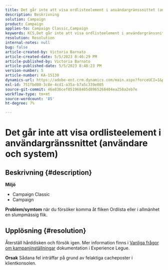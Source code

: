 ```yaml
---
title: Det går inte att visa ordlisteelement i användargränssnittet (användare och system)
description: Beskrivning
solution: Campaign
product: Campaign
applies-to: Campaign Classic,Campaign
keywords: KCS,Det går inte att visa ordlisteelement i användargränssnittet
resolution: Resolution
internal-notes: null
bug: false
article-created-by: Victoria Barnato
article-created-date: 5/5/2023 8:46:29 PM
article-published-by: Victoria Barnato
article-published-date: 5/5/2023 8:48:23 PM
version-number: 5
article-number: KA-15130
dynamics-url: https://adobe-ent.crm.dynamics.com/main.aspx?forceUCI=1&pagetype=entityrecord&etn=knowledgearticle&id=b32b45e3-85eb-ed11-a7c6-6045bd0065f9
exl-id: 751fbd00-3c8e-4cd1-a35a-b7a5c339e005
source-git-commit: 46a836cef051968405d8965268404ea258a2eb7e
workflow-type: tm+mt
source-wordcount: '85'
ht-degree: 7%

---
```


# Det går inte att visa ordlisteelement i användargränssnittet (användare och system)

## Beskrivning {#description}

<b>Miljö</b>
- Campaign Classic
- Campaign



<b>Problem/symtom</b>
när du försöker komma åt fliken Ordlista eller i allmänhet en slumpmässig flik.


## Upplösning {#resolution}






Återställ hårddisken och försök igen. Mer information finns i [Vanliga frågor om kampanjinställningar](https://experienceleague.adobe.com/docs/campaign-classic/using/getting-started/starting-with-adobe-campaign/faq/faq-campaign-config.html?lang=en) dokumentation i Experience Legue.


<b>Orsak</b>
Sådana fel inträffar på grund av felaktiga cacheposter i klientkonsolen.
